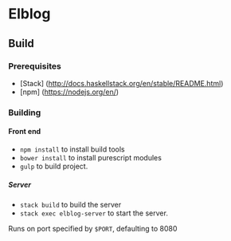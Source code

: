 # Elblog

## Build

### Prerequisites
* [Stack] (http://docs.haskellstack.org/en/stable/README.html)
* [npm] (https://nodejs.org/en/)

### Building

#### Front end
* `npm install` to install build tools
* `bower install` to install purescript modules
* `gulp` to build project.

##### Server
* `stack build` to build the server
* `stack exec elblog-server` to start the server.

Runs on port specified by `$PORT`, defaulting to 8080

